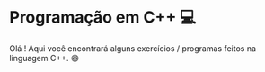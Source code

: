 # Programação em C++ :computer:

Olá ! Aqui você encontrará alguns exercícios / programas feitos na linguagem C++. :smile:
